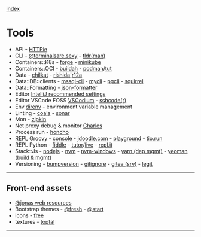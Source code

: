 [index](README.md#dev-links)

# Tools

* API - [HTTPie](https://httpie.org/doc)
* CLI - [@terminalsare.sexy](https://terminalsare.sexy/) - [tldr(man)](https://github.com/tldr-pages/tldr)
* Containers::K8s - [forge](https://forge.sh/) - [minikube](https://minikube.sigs.k8s.io/)
* Containers::OCI - [buildah](https://buildah.io/) - [podman](https://podman.io/)/[tut](https://developers.redhat.com/blog/2019/01/15/podman-managing-containers-pods/)
* Data - [chilkat](https://tools.chilkat.io/) - [rishida|r12a](https://r12a.github.io/)
* Data::DB::clients - [mssql-cli](https://github.com/dbcli/mssql-cli) - [mycli](http://www.mycli.net) - [pgcli](https://www.pgcli.com) - [squirrel](http://www.squirrelsql.org/)
* Data::Formatting - [json-formatter](https://chrome.google.com/webstore/detail/json-formatter/bcjindcccaagfpapjjmafapmmgkkhgoa?hl=en)
* Editor [IntelliJ recommended settings](https://darekkay.com/blog/intellij-idea-settings/)
* Editor VSCode FOSS [VSCodium](https://vscodium.com/) - [sshcode(r)](https://github.com/cdr/sshcode)
* Env [direnv](https://direnv.net/) - environment variable management
* Linting - [coala](https://coala.io/) - [sonar](https://www.sonarqube.org/)
* Mon - [zipkin](https://zipkin.io/)
* Net proxy debug & monitor [Charles](https://www.charlesproxy.com/)
* Process run - [honcho](https://github.com/nickstenning/honcho)
* REPL Groovy - [console](https://groovyconsole.appspot.com/) - [jdoodle.com](https://www.jdoodle.com/execute-groovy-online) - [playground](https://groovy-playground.appspot.com/) - [tio.run](https://tio.run/#groovy)
* REPL Python - [fiddle](http://pythonfiddle.com/) - [tutor](http://pythontutor.com/)/[live](http://pythontutor.com/live.html#mode=edit) - [repl.it](https://repl.it/languages/python3)
* Stack::Js - [nodejs](https://nodejs.org/en/) - [nvm](https://github.com/creationix/nvm) - [nvm-windows](https://github.com/coreybutler/nvm-windows) - [yarn (dep mgmt)](https://yarnpkg.com/lang/en/) - [yeoman (build & mgmt)](https://yeoman.io/)
* Versioning - [bumpversion](https://github.com/peritus/bumpversion) - [gitignore](https://github.com/github/gitignore) - [gitea (srv)](https://gitea.io/en-us/) - [legit](https://github.com/kennethreitz/legit)

---

## Front-end assets

* [@jonas web resources](http://codingheroes.io/resources/)
* Bootstrap themes - [@fresh](https://freshdesignweb.com/free-bootstrap-templates/) - [@start](https://startbootstrap.com/)
* icons - [free](https://icon-library.net/)
* textures - [toptal](https://www.toptal.com/designers/subtlepatterns/)

---
